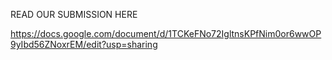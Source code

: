 READ OUR SUBMISSION HERE

https://docs.google.com/document/d/1TCKeFNo72IgltnsKPfNim0or6wwOP9yIbd56ZNoxrEM/edit?usp=sharing
